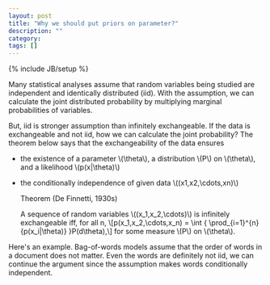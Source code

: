```yaml
---
layout: post
title: "Why we should put priors on parameter?"
description: ""
category: 
tags: []
---
```

{% include JB/setup %}

Many statistical analyses assume that random variables being studied are independent and identically distributed (iid). With the assumption, we can calculate the joint distributed probability by multiplying marginal probabilities of variables.

But, iid is stronger assumption than infinitely exchangeable. If the data is exchangeable and not iid, how we can calculate the joint probability? The theorem below says that the exchangeability of the data ensures

* the existence of a parameter \\(\theta\\), a distribution \\(P\\) on \\(\theta\\), and a likelihood \\(p(x|\theta)\\)
* the conditionally independence of given data \\((x1,x2,\cdots,xn)\\)

    Theorem (De Finnetti, 1930s)
    
    A sequence of random variables \\((x_1,x_2,\cdots)\\) is infinitely exchangeable iff, for all n,
    \\[p(x_1,x_2,\cdots,x_n) = \int { \prod_{i=1}^{n}{p(x_i|\theta)} }P(d\theta),\\]
    for some measure \\(P\\) on \\(\theta\\).

Here's an example. Bag-of-words models assume that the order of words in a document does not matter. Even the words are definitely not iid, we can continue the argument since the assumption makes words conditionally independent.